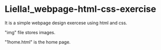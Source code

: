 # Liella!_webpage-html-css-exercise
It is a simple webpage design exercese using html and css. 

"img" file stores images.

"1home.html" is the home page.

